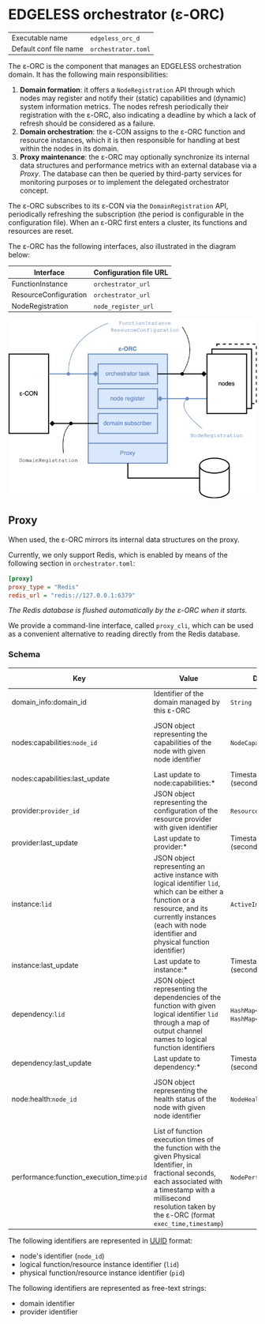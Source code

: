 # EDGELESS orchestrator (ε-ORC)

|                        |                     |
| ---------------------- | ------------------- |
| Executable name        | `edgeless_orc_d`    |
| Default conf file name | `orchestrator.toml` |

The ε-ORC is the component that manages an EDGELESS orchestration domain.
It has the following main responsibilities:

1. **Domain formation**: it offers a `NodeRegistration` API through which
   nodes may register and notify their (static) capabilities and (dynamic)
   system information metrics. The nodes refresh periodically their
   registration with the ε-ORC, also indicating a deadline by which a lack of
   refresh should be considered as a failure.
2. **Domain orchestration**: the ε-CON assigns to the ε-ORC function and
   resource instances, which it is then responsible for handling at best
   within the nodes in its domain.
3. **Proxy maintenance**: the ε-ORC may optionally synchronize its internal
   data structures and performance metrics with an external database via
   a _Proxy_. The database can then be queried by third-party services for
   monitoring purposes or to implement the delegated orchestrator concept.

The ε-ORC subscribes to its ε-CON via the `DomainRegistration` API,
periodically refreshing the subscription (the period is configurable in the
configuration file).
When an ε-ORC first enters a cluster, its functions and resources are reset.

The ε-ORC has the following interfaces, also illustrated in the diagram below:

| Interface             | Configuration file URL |
| --------------------- | ---------------------- |
| FunctionInstance      | `orchestrator_url`     |
| ResourceConfiguration | `orchestrator_url`     |
| NodeRegistration      | `node_register_url`    |

![](diagrams-orc.png)

## Proxy

When used, the ε-ORC mirrors its internal data structures on the proxy.

Currently, we only support Redis, which is enabled by means of the following
section in `orchestrator.toml`: 

```ini
[proxy]
proxy_type = "Redis"
redis_url = "redis://127.0.0.1:6379"
```

_The Redis database is flushed automatically by the ε-ORC when it starts._

We provide a command-line interface, called `proxy_cli`, which can be used
as a convenient alternative to reading directly from the Redis database.

### Schema

| Key                                       | Value                                                                                                                                                                                                                        | Data type                              | When updated                                             |
| ----------------------------------------- | ---------------------------------------------------------------------------------------------------------------------------------------------------------------------------------------------------------------------------- | -------------------------------------- | -------------------------------------------------------- |
| domain_info:domain_id                     | Identifier of the domain managed by this ε-ORC                                                                                                                                                                               | `String`                               | At service start                                         |
| nodes:capabilities:`node_id`              | JSON object representing the capabilities of the node with given node identifier                                                                                                                                             | `NodeCapabilities`                     | When a node joins the domain or updates its capabilities |
| nodes:capabilities:last_update            | Last update to node:capabilities:*                                                                                                                                                                                           | Timestamp (seconds.milliseconds)       |                                                          |
| provider:`provider_id`                    | JSON object representing the configuration of the resource provider with given identifier                                                                                                                                    | `ResourceProvider`                     | When the resource provider is announced by the node      |
| provider:last_update                      | Last update to provider:*                                                                                                                                                                                                    | Timestamp (seconds.milliseconds)       |                                                          |
| instance:`lid`                            | JSON object representing an active instance with logical identifier `lid`, which can be either a function or a resource, and its currently instances (each with node identifier and physical function identifier)            | `ActiveInstance`                       | When the function or resource is created or modified     |
| instance:last_update                      | Last update to instance:*                                                                                                                                                                                                    | Timestamp (seconds.milliseconds)       |                                                          |
| dependency:`lid`                          | JSON object representing the dependencies of the function with given logical identifier `lid` through a map of output channel names to logical function identifiers                                                          | `HashMap<Uuid, HashMap<String, Uuid>>` | When the dependency is announced or modified             |  |  |
| dependency:last_update                    | Last update to dependency:*                                                                                                                                                                                                  | Timestamp (seconds.milliseconds)       |                                                          |
| node:health:`node_id`                     | JSON object representing the health status of the node with given node identifier                                                                                                                                            | `NodeHealthStatus`                     | When the node refreshes its registration with the ε-ORC  |
| performance:function_execution_time:`pid` | List of function execution times of the function with the given Physical Identifier, in fractional seconds, each associated with a timestamp with a millisecond resolution taken by the ε-ORC (format `exec_time,timestamp`) | `NodePerformanceSamples`               | When the node refreshes its registration with the ε-ORC  |

The following identifiers are represented in
[UUID](https://en.wikipedia.org/wiki/Universally_unique_identifier) format:

- node's identifier (`node_id`)
- logical function/resource instance identifier (`lid`)
- physical function/resource instance identifier (`pid`)

The following identifiers are represented as free-text strings:

- domain identifier
- provider identifier
